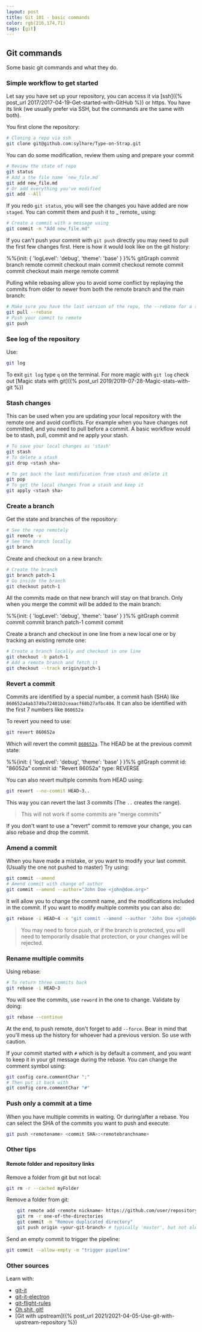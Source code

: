 ```yaml
---
layout: post 
title: Git 101 - basic commands 
color: rgb(216,174,71)
tags: [git]
---
```


## Git commands

Some basic git commands and what they do.

### Simple workflow to get started

Let say you have set up your repository, you can access it via [ssh]({% post_url 2017/2017-04-19-Get-started-with-GitHub %})
or https. You have its link (we usually prefer via SSH, but the commands are the same with both).

You first clone the repository:

```bash
# Cloning a repo via ssh
git clone git@github.com:sylhare/Type-on-Strap.git
```

You can do some modification, review them using and prepare your commit

```bash
# Review the state of repo
git status
# Add a the file name `new_file.md`
git add new_file.md
# Or add everything you've modified
git add --All
```

If you redo `git status`, you will see the changes you have added are now `staged`. You can commit them and push it to _
remote_ using:

```bash
# Create a commit with a message using
git commit -m "Add new_file.md"
```

If you can't push your commit with `git push` directly you may need to pull the first few changes first.
Here is how it would look like on the git history:

<div class="mermaid">
%%{init: { 'logLevel': 'debug', 'theme': 'base' } }%%
      gitGraph
        commit
        branch remote
        commit
        checkout main
        commit
        checkout remote
        commit
        commit
        checkout main
        merge remote
        commit
</div>

Pulling while rebasing allow you to avoid some conflict by replaying the commits from older to newer from both
the remote branch and the main branch:

```bash
# Make sure you have the last version of the repo, the --rebase for a smoother pull 
git pull --rebase
# Push your commit to remote
git push 
```

### See log of the repository

Use:

```bash
git log
```

To exit `git log` type `q` on the terminal. For more magic with `git log` check out [Magic stats with git]({% post_url
2019/2019-07-28-Magic-stats-with-git %})

### Stash changes

This can be used when you are updating your local repository with the remote one and avoid conflicts. For example when
you have changes not committed, and you need to pull before a commit. A basic workflow would be to stash, pull, commit
and re apply your stash.

```bash
# To save your local changes as 'stash'
git stash 
# To delete a stash
git drop <stash sha>

# To get back the last modification from stash and delete it
git pop 
# To get the local changes from a stash and keep it
git apply <stash sha>
```

### Create a branch

Get the state and branches of the repository:

```bash
# See the repo remotely
git remote -v
# See the branch locally
git branch
```

Create and checkout on a new branch:

```bash
# Create the branch
git branch patch-1
# Go inside the branch
git checkout patch-1
```

All the commits made on that new branch will stay on that branch.
Only when you merge the commit will be added to the main branch:

<div class="mermaid">
%%{init: { 'logLevel': 'debug', 'theme': 'base' } }%%
      gitGraph
        commit
        commit
        commit
        branch patch-1
        commit
        commit
</div>

Create a branch and checkout in one line from a new local one or by tracking an existing remote one:

```bash
# Create a branch locally and checkout in one line
git checkout -b patch-1
# Add a remote branch and fetch it
git checkout --track origin/patch-1
```

### Revert a commit

Commits are identified by a special number, a commit hash (SHA) like `860652a4ab3749a72401b2ceaacf68b27afbc404`. It can
also be identified with the first 7 numbers like `860652a`

To revert you need to use:

```bash
git revert 860652a 
```

Which will revert the commit [`860652a`](). The HEAD be at the previous commit state:

<div class="mermaid">
%%{init: { 'logLevel': 'debug', 'theme': 'base' } }%%
      gitGraph
        commit id: "86052a"
        commit id: "Revert 86052a" type: REVERSE
</div>

You can also revert multiple commits from HEAD using:

```bash
git revert --no-commit HEAD~3..
```

This way you can revert the last 3 commits (The `..` creates the range).

> This will not work if some commits are "merge commits"

If you don't want to use a "revert" commit to remove your change, you can also rebase and drop the commit.

### Amend a commit

When you have made a mistake, or you want to modify your last commit. (Usually the one not pushed to master)
Try using:

```bash
git commit --amend
# Amend commit with change of author
git commit --amend --author="John Doe <john@doe.org>"
```

It will allow you to change the commit name, and the modifications included in the commit. If you want to modify
multiple commits you can also do:

```bash
git rebase -i HEAD~4 -x "git commit --amend --author 'John Doe <john@doe.org>' --no-edit"
```

> You may need to force push, or if the branch is protected, you will need to temporarily disable that protection, or your changes will be rejected.

### Rename multiple commits

Using rebase:

```bash
# To return three commits back
git rebase -i HEAD~3
```

You will see the commits, use `reword` in the one to change. Validate by doing:

```bash
git rebase --continue
```

At the end, to push remote, don't forget to add `--force`. Bear in mind that you'll mess up the history for whoever had
a previous version. So use with caution.

If your commit started with `#` which is by default a comment, 
and you want to keep it in your git message during the rebase.
You can change the comment symbol using:

```bash
git config core.commentChar ";"
# Then put it back with
git config core.commentChar "#"
```

### Push only a commit at a time

When you have multiple commits in waiting. Or during/after a rebase. You can select the SHA of the commits you want to
push and execute:

```bash
git push <remotename> <commit SHA>:<remotebranchname>
```

### Other tips

#### Remote folder and repository links

Remove a folder from git but not local:

```bash
git rm -r --cached myFolder
```

Remove a folder from git:

```bash
    git remote add <remote nickname> https://github.com/user/repository
    git rm -r one-of-the-directories
    git commit -m "Remove duplicated directory"
    git push origin <your-git-branch> # typically 'master', but not always	
```

Send an empty commit to trigger the pipeline:

```bash
git commit --allow-empty -m "trigger pipeline"
```

### Other sources

Learn with:

- [git-it](https://github.com/jlord/git-it)
- [git-it-electron](https://github.com/jlord/git-it-electron)
- [git-flight-rules](https://github.com/k88hudson/git-flight-rules)
- [Oh shit, git!](https://ohshitgit.com/)
- [Git with upstream]({% post_url 2021/2021-04-05-Use-git-with-upstream-repository %})
